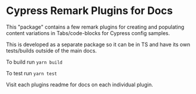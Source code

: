 # Cypress Remark Plugins for Docs

This "package" contains a few remark plugins for creating and populating content variations in Tabs/code-blocks for
Cypress config samples.

This is developed as a separate package so it can be in TS and have its own
tests/builds outside of the main docs.

To build run `yarn build`

To test run `yarn test`

Visit each plugins readme for docs on each individual plugin.
